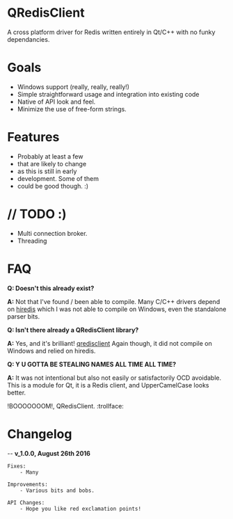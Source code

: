 # QRedisClient

A cross platform driver for Redis written entirely in Qt/C++ with no funky dependancies.

# Goals

- Windows support (really, really, really!)
- Simple straightforward usage and integration into existing code
- Native of API look and feel.
- Minimize the use of free-form strings.

# Features

- Probably at least a few
- that are likely to change
- as this is still in early
- development. Some of them
- could be good though. :)

# // TODO :)
- Multi connection broker.
- Threading

# FAQ

**Q: Doesn't this already exist?**

**A:** Not that I've found / been able to compile. Many C/C++ drivers depend on [hiredis](https://github.com/redis/hiredis) which I was not able to compile on Windows, even the standalone parser bits.

**Q: Isn't there already a QRedisClient library?**

**A:** Yes, and it's brilliant! [qredisclient](https://github.com/uglide/qredisclient) Again though, it did not compile on Windows and relied on hiredis.

**Q: Y U GOTTA BE STEALING NAMES ALL TIME ALL TIME?**

**A:** It was not intentional but also not easily or satisfactorily OCD avoidable. This is a module for Qt, it is a Redis client, and UpperCamelCase looks better.

!BOOOOOOOM!, QRedisClient. :trollface:

# Changelog
--
**v_1.0.0, August 26th 2016**
    
    Fixes:
        - Many
        
    Improvements:
        - Various bits and bobs.
 
    API Changes:
        - Hope you like red exclamation points!
